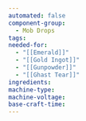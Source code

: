 ```yaml
---
automated: false
component-group:
  - Mob Drops
tags: 
needed-for:
  - "[[Emerald]]"
  - "[[Gold Ingot]]"
  - "[[Gunpowder]]"
  - "[[Ghast Tear]]"
ingredients: 
machine-type: 
machine-voltage: 
base-craft-time:
---
```

